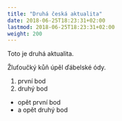```yaml
---
title: "Druhá česká aktualita"
date: 2018-06-25T18:23:31+02:00
lastmod: 2018-06-25T18:23:31+02:00
weight: 200
---
```


Toto je druhá aktualita.

Žluťoučký kůň úpěl ďábelské ódy.

1. první bod
1. druhý bod

* opět první bod
* a opět druhý bod
